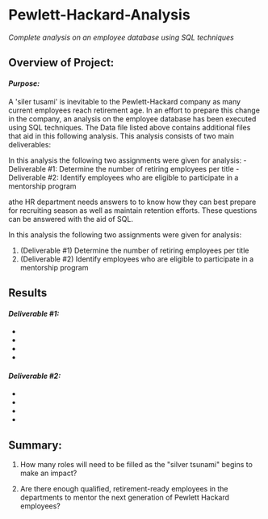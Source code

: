 # **Pewlett-Hackard-Analysis**
*Complete analysis on an employee database using SQL techniques*


## Overview of Project:

#### *Purpose:*
A 'siler tusami' is inevitable to the Pewlett-Hackard company as many current employees reach retirement age. In an effort to prepare this change in the company, an analysis on the employee database has been executed using SQL techniques. The Data file listed above contains additional files that aid in this following analysis. This analysis consists of two main deliverables: 

In this analysis the following two assignments were given for analysis:
-Deliverable #1: Determine the number of retiring employees per title
-Deliverable #2: Identify employees who are eligible to participate in a mentorship program


athe HR department needs answers to to know how they can best prepare for recruiting season as well as maintain retention efforts. These questions can be answered with the aid of SQL. 

In this analysis the following two assignments were given for analysis:
1. (Deliverable #1) Determine the number of retiring employees per title
2. (Deliverable #2) Identify employees who are eligible to participate in a mentorship program

## Results 

#### *Deliverable #1:*
-
-
-
-


#### *Deliverable #2:*
-
-
-
-


## Summary:

1. How many roles will need to be filled as the "silver tsunami" begins to make an impact?

2. Are there enough qualified, retirement-ready employees in the departments to mentor the next generation of Pewlett Hackard employees?

